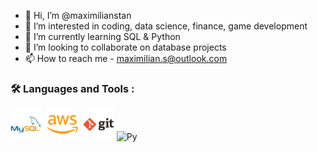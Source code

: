 - 👋 Hi, I’m @maximilianstan
- 👀 I’m interested in coding, data science, finance, game development
- 🌱 I’m currently learning SQL & Python
- 💞️ I’m looking to collaborate on database projects
- 📫 How to reach me - maximilian.s@outlook.com

<!---
maximilianstan/maximilianstan is a ✨ special ✨ repository because its `README.md` (this file) appears on your GitHub profile.
You can click the Preview link to take a look at your changes.
--->
### :hammer_and_wrench: Languages and Tools :
<div>
  <img src="https://github.com/devicons/devicon/blob/master/icons/mysql/mysql-original-wordmark.svg" title="MySQL"  alt="MySQL" width="50" height="50"/>&nbsp;
  <img src="https://github.com/devicons/devicon/blob/master/icons/amazonwebservices/amazonwebservices-plain-wordmark.svg" title="AWS" alt="AWS" width="50" height="50"/>&nbsp;
  <img src="https://github.com/devicons/devicon/blob/master/icons/git/git-original-wordmark.svg" title="Git" **alt="Git" width="50" height="50"/>
  <img src="https://github.com/devicons/devicon/icons/python/python-original-wordmark.svg" title="Python" alt="Py" width="50" height="50"/>
